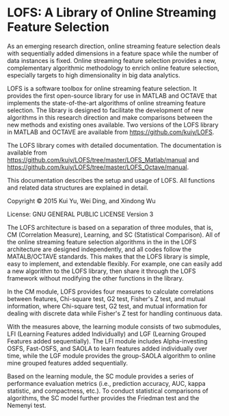 # LOFS: A Library of Online Streaming Feature Selection

As an emerging research direction, online streaming feature selection deals with sequentially added dimensions in a 
feature space while the number of data instances is fixed. Online streaming feature selection provides a new, complementary algorithmic methodology to enrich online feature selection, especially targets to high dimensionality in big data analytics. 

LOFS is a software toolbox for online streaming feature selection. It provides the first open-source library for use in MATLAB and OCTAVE that implements the state-of-the-art algorithms of online streaming feature selection. The library is designed to facilitate the development of new algorithms in this research direction and make comparisons between the new 
methods and existing ones available. Two versions of the LOFS library in MATLAB and OCTAVE are available from https://github.com/kuiy/LOFS.

The LOFS library comes with detailed documentation. The documentation is available from https://github.com/kuiy/LOFS/tree/master/LOFS_Matlab/manual and 
https://github.com/kuiy/LOFS/tree/master/LOFS_Octave/manual.

This documentation describes the setup and usage of LOFS. All functions and related data structures are explained in detail.


Copyright © 2015 Kui Yu, Wei Ding, and Xindong Wu

License: GNU GENERAL PUBLIC LICENSE Version 3


The LOFS architecture is based on a separation of three modules, that is, CM (Correlation Measure), Learning, and SC (Statistical Comparison). All of the online streaming feature selection algorithms in the in the LOFS architecture are designed independently, and all codes follow the MATALB/OCTAVE standards. This makes that the LOFS library is simple, easy to implement, and extendable flexibly. For example, one can easily add a new algorithm to the LOFS library, then share it through the LOFS framework without modifying the other functions in the library.
 
In the CM module, LOFS provides four measures to calculate correlations between features, Chi-square test, G2 test, Fisher's Z test, and mutual information, where Chi-square test, G2 test, and mutual information for dealing with discrete data while Fisher's Z test for handling continuous data.

With the measures above, the learning module consists of two submodules, LFI (Learning Features added Individually) 
and LGF (Learning Grouped Features added sequentially). The LFI module includes Alpha-investing OSFS, Fast-OSFS, and 
SAOLA to learn features added individually over time, while the LGF module provides the group-SAOLA algorithm to online
mine grouped features added sequentially.

Based on the learning module, the SC module provides a series of performance evaluation metrics (i.e., prediction accuracy, 
AUC, kappa statistic, and compactness, etc.). To conduct statistical comparisons of algorithms, the SC model further provides the Friedman test and the Nemenyi test.
